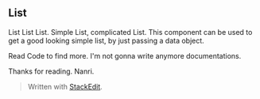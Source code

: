 ## List
List List List. Simple List, complicated List.
This component can be used to get a good looking simple list, by just passing a data object. 

Read Code to find more. I'm not gonna write anymore documentations.

Thanks for reading.
Nanri.

> Written with [StackEdit](https://stackedit.io/).
<!--stackedit_data:
eyJoaXN0b3J5IjpbMjE5NzMwNjMwXX0=
-->